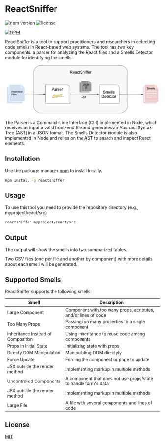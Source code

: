 # ReactSniffer 

[![npm version](https://badge.fury.io/js/reactsniffer.svg)](https://www.npmjs.com/package/reactsniffer)
[![license](https://img.shields.io/npm/l/reactsniffer)](https://github.com/fabiosferreira/reactsniffer/blob/main/LICENSE)

[![NPM](https://nodei.co/npm/reactsniffer.png)](https://nodei.co/npm/reactsniffer/)

ReactSniffer is a tool to support practitioners and researchers in detecting code smells in React-based web systems. The tool has two key components: a parser for analyzing the React files and a Smells Detector module for identifying the smells.

<p align="center">
    <img src="https://github.com/fabiosferreira/reactsniffer/blob/main/img/ReactSniffer-Architecture.png" width= "600px" />
</p>

The Parser is a Command-Line Interface (CLI) implemented in Node, which receives as input a valid front-end file and generates an Abstract Syntax Tree (AST) in a JSON format. The Smells Detector module is also implemented in Node and relies on the AST to search and inspect React elements. 

## Installation

Use the package manager [npm](https://www.npmjs.com/) to install locally.

```bash
npm install -g reactsniffer
```

## Usage

To use this tool you need to provide the repository directory (e.g., myproject/react/src)

```bash
reactsniffer myproject/react/src
```

## Output

The output will show the smells into two summarized tables.

Two CSV files (one per file and another by component) with more details about each smell will be generated.

## Supported Smells

ReactSniffer supports the following smells: 

| Smell      | Description                                                                             |
|------------|-----------------------------------------------------------------------------------------|
| Large Component                    | Component with too many props, attributes, and/or lines of code |
| Too Many Props                     | Passing too many properties to a single component               |
| Inheritance Instead of Composition | Using inheritance to reuse code among components                |
| Props in Initial State             | Initializing state with props                                   |
| Directy DOM Manipulation           | Manipulating DOM directyly                                      |
| Force Update                       | Forcing the component or page to update                         |
| JSX outside the render method      | Implementing markup in multiple methods                         |
| Uncontrolled Components            | A component that does not use props/state to handle form's data |
| JSX outside the render method      | Implementing markup in multiple methods                         |
| Large File                         | A file with several components and lines of code                |

## License

[MIT](https://choosealicense.com/licenses/mit/)